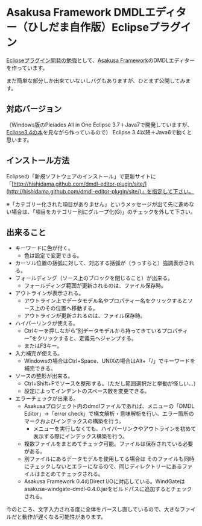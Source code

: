Asakusa Framework DMDLエディター（ひしだま自作版）Eclipseプラグイン
===================================================================

[Eclipseプラグイン開発の勉強](http://www.ne.jp/asahi/hishidama/home/tech/eclipse/plugin/develop/index.html)として、[Asakusa Framework](http://www.ne.jp/asahi/hishidama/home/tech/asakusafw/index.html)のDMDLエディターを作っています。

まだ簡単な部分しか出来ていないしバグもありますが、ひとまず公開してみます。


対応バージョン
--------------

（Windows版のPleiades All in One Eclipse 3.7＋Java7で開発していますが、[Eclipse3.4の本](http://www.ne.jp/asahi/hishidama/home/book/tech.html#Eclipse3.4plugin)を見ながら作っているので）
Eclipse 3.4以降＋Java6で動くと思います。


インストール方法
----------------

Eclipseの「新規ソフトウェアのインストール」で更新サイトに「[http://hishidama.github.com/dmdl-editor-plugin/site/](http://hishidama.github.com/dmdl-editor-plugin/site/)」を指定して下さい。

※「カテゴリー化された項目がありません」というメッセージが出て先に進めない場合は、「項目をカテゴリー別にグループ化(G)」のチェックを外して下さい。


出来ること
----------------

* キーワードに色が付く。
    * 色は設定で変更できる。
* カーソル位置の括弧に対して、対応する括弧が（うっすらと）強調表示される。
* フォールディング（ソース上のブロックを閉じること）が出来る。
    * フォールディング範囲が更新されるのは、ファイル保存時。
* アウトラインが表示される。
    * アウトライン上でデータモデル名やプロパティー名をクリックするとソース上のその位置へ移動する。
    * アウトラインが更新されるのは、ファイル保存時。
* ハイパーリンクが使える。
    * Ctrlキーを押しながら“別データモデルから持ってきているプロパティー”をクリックすると、定義元へジャンプする。
    * またはF3キー。
* 入力補完が使える。
    * Windowsの場合はCtrl+Space、UNIXの場合はAlt+「/」でキーワードを補完できる。
* ソースの整形が出来る。
    * Ctrl+Shift+Fでソースを整形する。（ただし範囲選択だと挙動が怪しい…）
    * 設定によってインデントのスペース数を変更できる。
* エラーチェックが出来る。
    * Asakusaプロジェクト内のdmdlファイルであれば、メニューの「DMDL Editor」→「error check」で構文解析・意味解析を行い、エラー箇所のマークおよびインデックスの構築を行う。
        * メニューを実行しなくても、ハイパーリンクやアウトラインを初めて表示する際にインデックス構築を行う。
    * 複数ファイルをまとめてチェック可能。ファイルは保存されている必要がある。
    * 別ファイルにあるデータモデルを使用してる場合は そのファイルも同時にチェックしないとエラーになるので、同じディレクトリーにあるファイルはまとめてチェックされる。
    * Asakusa Framework 0.4のDirect I/Oに対応している。WindGateはasakusa-windgate-dmdl-0.4.0.jarをビルドパスに追加するとチェックされる。

今のところ、文字入力される度に全体をパースし直しているので、大きなファイルだと動作が遅くなる可能性があります。

